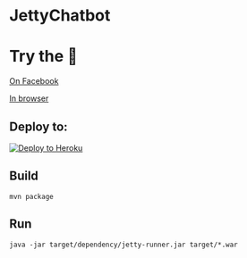 # JettyChatbot

# Try the 🤖
[On Facebook](http://m.me/heybuddyfitness)

[In browser](https://jettyheybuddy.herokuapp.com)

## Deploy to:
[![Deploy to Heroku](https://www.herokucdn.com/deploy/button.svg)](https://heroku.com/deploy)

## Build
	mvn package
	
## Run
	java -jar target/dependency/jetty-runner.jar target/*.war
